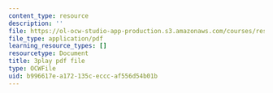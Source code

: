 ```yaml
---
content_type: resource
description: ''
file: https://ol-ocw-studio-app-production.s3.amazonaws.com/courses/res-ll-005-mathematics-of-big-data-and-machine-learning-january-iap-2020/b996617ea172135cecccaf556d54b01b_R6-LQbqUCI0.pdf
file_type: application/pdf
learning_resource_types: []
resourcetype: Document
title: 3play pdf file
type: OCWFile
uid: b996617e-a172-135c-eccc-af556d54b01b
---
```


